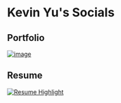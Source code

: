# Kevin Yu's Socials

## Portfolio
[![image](https://github.com/user-attachments/assets/49312f42-66c5-491c-9f54-9a18a5eadd7c)](https://kevinyu.ca)

## Resume
[![Resume Highlight](https://github.com/user-attachments/assets/cecf81b1-a0a5-4565-90e8-a74925974e30)](https://kevinyu.ca/resume)


